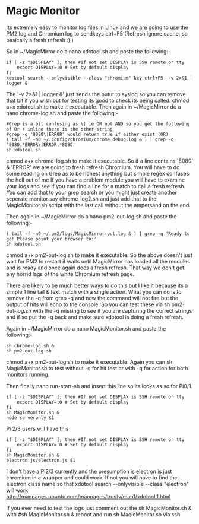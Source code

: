 # Magic Monitor
Its extremely easy to monitor log files in Linux and we are going to use the PM2 log and Chromium log to sendkeys ctrl+F5 (Refresh ignore cache, so basically a fresh refresh :) )

So in ~/MagicMirror do a nano xdotool.sh and paste the following:-
```
if [ -z "$DISPLAY" ]; then #If not set DISPLAY is SSH remote or tty
	export DISPLAY=:0 # Set by default display
fi
xdotool search --onlyvisible --class "chromium" key ctrl+F5  -v 2>&1 | logger &
```
The '-v 2>&1 | logger &' just sends the outut to syslog so you can remove that bit if you wish but for testing its good to check its being called.
chmod a+x xdotool.sh to make it executable.
Then again in ~/MagicMirror do a nano chrome-log.sh and paste the following:-
```
#Grep is a bit confusing as \| ie OR not AND so you get the following of Or + inline there is the other string
#grep -q '8080\|ERROR' would return true if either exist (OR)
( tail -f -n0 ~/.config/chromium/chrome_debug.log & ) | grep -q '8080.*ERROR\|ERROR.*8080'
sh xdotool.sh
```
chmod a+x chrome-log.sh to make it executable.
So if a line contains '8080' & 'ERROR' we are going to fresh refresh Chromium.
You will have to do some reading on Grep as to be honest anything but simple regex confuses the hell out of me
If you have a problem module you will have to examine your logs and see if you can find a line for a match to call a fresh refresh.
You can add that to your grep search or you might just create another seperate monitor say chrome-log2.sh and just add that to the MagicMonitor.sh script with the last call without the ampersand on the end.
 
Then again in ~/MagicMirror do a nano pm2-out-log.sh and paste the following:-
```
( tail -f -n0 ~/.pm2/logs/MagicMirror-out.log & ) | grep -q 'Ready to go! Please point your browser to:'
sh xdotool.sh
```
chmod a+x pm2-out-log.sh to make it executable.
So the above doesn't just wait for PM2 to restart it waits until MagicMirror has loaded all the modules and is ready and once again does a fresh refresh.
That way we don't get any horrid lags of the white Chromium refresh page.

There are likely to be much better ways to do this but I like it because its a simple 1 line tail & text match with a single action.
What you can do is to remove the -q from grep -q and now the command will not fire but the output of hits will echo to the console.
So you can test these via sh pm2-out-log.sh with the -q missing to see if you are capturing the correct strings and if so put the -q back and make sure xdotool is doing a fresh refresh.

Again in ~/MagicMirror do a nano MagicMonitor.sh and paste the following:-
```
sh chrome-log.sh &
sh pm2-out-log.sh
```
chmod a+x pm2-out-log.sh to make it executable.
Again you can sh MagicMonitor.sh to test without -q for hit test or with -q for action for both monitors running.

Then finally nano run-start-sh and insert this line so its looks as so for Pi0/1.
```
if [ -z "$DISPLAY" ]; then #If not set DISPLAY is SSH remote or tty
	export DISPLAY=:0 # Set by default display
fi
sh MagicMonitor.sh &
node serveronly $1
```
Pi 2/3 users will have this
```
if [ -z "$DISPLAY" ]; then #If not set DISPLAY is SSH remote or tty
	export DISPLAY=:0 # Set by default display
fi
sh MagicMonitor.sh &
electron js/electron.js $1
```
I don't have a Pi2/3 currently and the presumption is electron is just chromium in a wrapper and could work.
If not you will have to find the electron class name so that xdotool search --onlyvisible --class "electron" will work
http://manpages.ubuntu.com/manpages/trusty/man1/xdotool.1.html

If you ever need to test the logs just comment out the sh MagicMonitor.sh & with #sh MagicMonitor.sh & reboot and run sh MagicMonitor.sh via ssh
